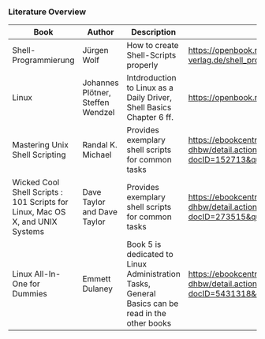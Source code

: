 ### Literature Overview
| **Book**                                                                      | **Author**                        | **Description**                                                                                  | **Link**                                                                                                  |
|-------------------------------------------------------------------------------|-----------------------------------|--------------------------------------------------------------------------------------------------|-----------------------------------------------------------------------------------------------------------|
| Shell-Programmierung                                                          | Jürgen Wolf                       | How to create Shell-Scripts properly                                                             | https://openbook.rheinwerk-verlag.de/shell_programmierung/                                                |
| Linux                                                                         | Johannes Plötner, Steffen Wendzel | Intdroduction to Linux as a Daily Driver, Shell Basics Chapter 6 ff.                             | https://openbook.rheinwerk-verlag.de/linux/                           |
| Mastering Unix Shell Scripting                                                | Randal K. Michael                 | Provides exemplary shell scripts for common tasks                                                | https://ebookcentral.proquest.com/lib/mosbach-dhbw/detail.action?docID=152713&query=Shell+administration  |
| Wicked Cool Shell Scripts : 101 Scripts for Linux, Mac OS X, and UNIX Systems | Dave Taylor and Dave Taylor       | Provides exemplary shell scripts for common tasks                                                | https://ebookcentral.proquest.com/lib/mosbach-dhbw/detail.action?docID=273515&query=Shell+administration  |
| Linux All-In-One for Dummies                                                  | Emmett Dulaney                    | Book 5 is dedicated to Linux Administration Tasks, General Basics can be read in the other books | https://ebookcentral.proquest.com/lib/mosbach-dhbw/detail.action?docID=5431318&query=Shell+administration |